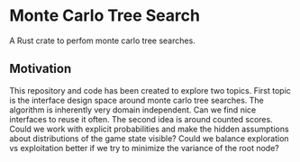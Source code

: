 # Monte Carlo Tree Search

A Rust crate to perfom monte carlo tree searches.

## Motivation

This repository and code has been created to explore two topics. First topic is the interface design space around monte carlo tree searches. The algorithm is inherently very domain independent. Can we find nice interfaces to reuse it often. The second idea is around counted scores. Could we work with explicit probabilities and make the hidden assumptions about distributions of the game state visible? Could we balance exploration vs exploitation better if we try to minimize the variance of the root node?
